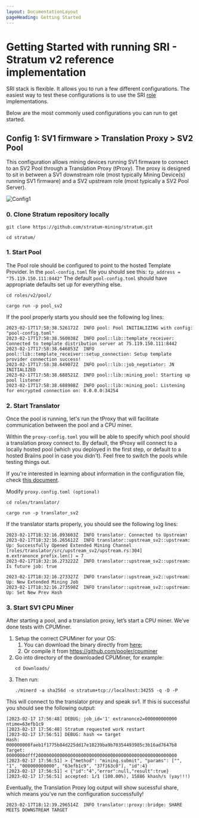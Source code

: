 ```yaml
---
layout: DocumentationLayout
pageHeading: Getting Started
---
```


# Getting Started with running SRI - Stratum v2 reference implementation

SRI stack is flexible. It allows you to run a few different configurations. The easiest way to test these configurations is to use the SRI [role](https://github.com/stratum-mining/stratum/tree/main/roles) implementations.

Below are the most commonly used configurations you can run to get started.

## Config 1: SV1 firmware > Translation Proxy > SV2 Pool

This configuration allows mining devices running SV1 firmware to connect to an SV2 Pool through a Translation Proxy (tProxy). The proxy is designed to sit in between a SV1 downstream role (most typically Mining Device(s) running SV1 firmware) and a SV2 upstream role (most typically a SV2 Pool Server).

![Config1](/assets/config-c.svg)
### 0. Clone Stratum repository locally
```
git clone https://github.com/stratum-mining/stratum.git 
```
```
cd stratum/ 
```

### 1. Start Pool

The Pool role should be configured to point to the hosted Template Provider. In the `pool-config.toml` file you should see this: `tp_address = "75.119.150.111:8442"` The default `pool-config.toml` should have appropriate defaults set up for everything else.

```
cd roles/v2/pool/
```
```
cargo run -p pool_sv2
```

If the pool properly starts you should see the following log lines:

```log
2023-02-17T17:58:38.526172Z  INFO pool: Pool INITIALIZING with config: "pool-config.toml"
2023-02-17T17:58:38.560038Z  INFO pool::lib::template_receiver: Connected to template distribution server at 75.119.150.111:8442
2023-02-17T17:58:38.646853Z  INFO pool::lib::template_receiver::setup_connection: Setup template provider connection success!
2023-02-17T17:58:38.649072Z  INFO pool::lib::job_negotiator: JN INITIALIZED
2023-02-17T17:58:38.688521Z  INFO pool::lib::mining_pool: Starting up pool listener
2023-02-17T17:58:38.688988Z  INFO pool::lib::mining_pool: Listening for encrypted connection on: 0.0.0.0:34254
```

### 2. Start Translator

Once the pool is running, let's run the tProxy that will facilitate communication between the pool and a CPU miner.

Within the `proxy-config.toml` you will be able to specify which pool should a translation proxy connect to. By default, the tProxy will connect to a locally hosted pool (which you deployed in the first step, or default to a hosted Braiins pool in case you didn't). Feel free to switch the pools while testing things out.

If you're interested in learning about information in the configuration file, check [this document](https://github.com/stratum-mining/stratum/tree/main/roles/translator#configuration-file).

Modify `proxy.config.toml (optional)`
```
cd roles/translator/
```
```
cargo run -p translator_sv2
```

If the translator starts properly, you should see the following log lines:

```log
2023-02-17T18:32:16.093603Z  INFO translator: Connected to Upstream!
2023-02-17T18:32:16.265612Z  INFO translator::upstream_sv2::upstream: Up: Successfully Opened Extended Mining Channel
[roles/translator/src/upstream_sv2/upstream.rs:304] m.extranonce_prefix.len() = 7
2023-02-17T18:32:16.273222Z  INFO translator::upstream_sv2::upstream: Is future job: true

2023-02-17T18:32:16.273327Z  INFO translator::upstream_sv2::upstream: Up: New Extended Mining Job
2023-02-17T18:32:16.273590Z  INFO translator::upstream_sv2::upstream: Up: Set New Prev Hash
```

### 3. Start SV1 CPU Miner

After starting a pool, and a translation proxy, let’s start a CPU miner. We’ve done tests with CPUMiner.

1. Setup the correct CPUMiner for your OS:
   1. You can download the binary directly from [here](https://sourceforge.net/projects/cpuminer/files/);
   2. Or compile it from https://github.com/pooler/cpuminer 
2. Go into directory of the downloaded CPUMiner, for example: 
   ```
   cd Downloads/
   ```
3. Then run: 
   ```
   ./minerd -a sha256d -o stratum+tcp://localhost:34255 -q -D -P
   ```
This will connect to the translator proxy and speak sv1. If this is successful you should see the following output:

```log
[2023-02-17 17:56:48] DEBUG: job_id='1' extranonce2=000000000000 ntime=63efb1c9
[2023-02-17 17:56:48] Stratum requested work restart
[2023-02-17 17:56:51] DEBUG: hash <= target
Hash:   000000008faeb1f1775b84d225dd17e18239ba9b70354493985c3b16ad7647b8
Target: 0000000dfff20000000000000000000000000000000000000000000000000000
[2023-02-17 17:56:51] > {"method": "mining.submit", "params": ["", "1", "000000000000", "63efb1c9", "37f163c0"], "id":4}
[2023-02-17 17:56:51] < {"id":"4","error":null,"result":true}
[2023-02-17 17:56:51] accepted: 1/1 (100.00%), 15886 khash/s (yay!!!)
```

Eventually, the Translation Proxy log output will show sucessful share, which means you've run the configuration successfully!

```log
2023-02-17T18:12:39.296514Z  INFO translator::proxy::bridge: SHARE MEETS DOWNSTREAM TARGET
```
